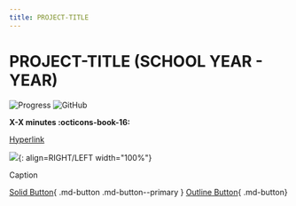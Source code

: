 ```yaml
---
title: PROJECT-TITLE
---
```


# PROJECT-TITLE (SCHOOL YEAR - YEAR)

<!-- Compleation Badge

![progress]()

Done - https://img.shields.io/badge/progress-done!-success?style=flat-square
Pending - https://img.shields.io/badge/progress-pending%20completion-yellow?style=flat-square
Halted - https://img.shields.io/badge/progress-halted-critical?style=flat-square
Constantly Updating - https://img.shields.io/badge/progress-constantly%20updating-informational?style=flat-square
-->

![Progress]()
![GitHub](https://img.shields.io/github/license/Twarner491/Project-Documentation-Site?color=%234051b5&style=flat-square)

**X-X minutes :octicons-book-16:**

[Hyperlink](URl)

![](../images/IMAGEHERE){: align=RIGHT/LEFT width="100%"}
  <figcaption>Caption</figcaption>

[Solid Button](URL){ .md-button .md-button--primary }
[Outline Button](URL){ .md-button}
